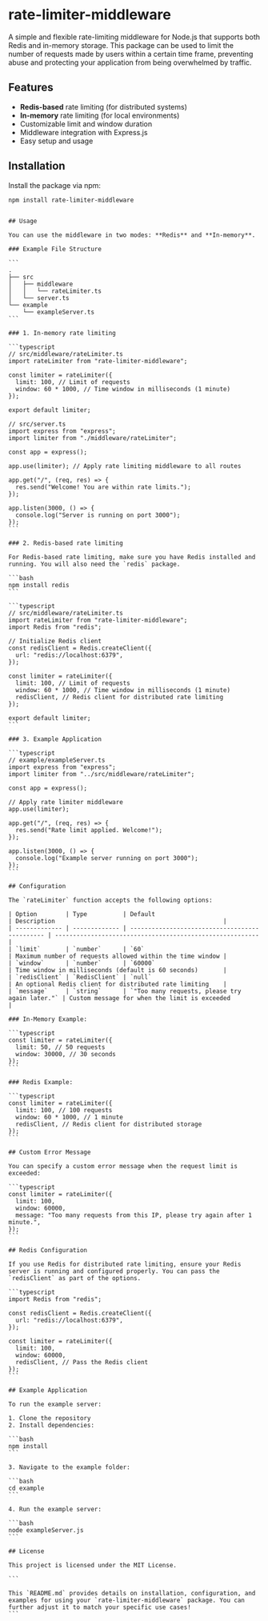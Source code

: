 
# rate-limiter-middleware

A simple and flexible rate-limiting middleware for Node.js that supports both Redis and in-memory storage. This package can be used to limit the number of requests made by users within a certain time frame, preventing abuse and protecting your application from being overwhelmed by traffic.

## Features

- **Redis-based** rate limiting (for distributed systems)
- **In-memory** rate limiting (for local environments)
- Customizable limit and window duration
- Middleware integration with Express.js
- Easy setup and usage

## Installation

Install the package via npm:

```bash
npm install rate-limiter-middleware
```
````

## Usage

You can use the middleware in two modes: **Redis** and **In-memory**.

### Example File Structure

```
.
├── src
│   ├── middleware
│   │   └── rateLimiter.ts
│   └── server.ts
└── example
    └── exampleServer.ts
```

### 1. In-memory rate limiting

```typescript
// src/middleware/rateLimiter.ts
import rateLimiter from "rate-limiter-middleware";

const limiter = rateLimiter({
  limit: 100, // Limit of requests
  window: 60 * 1000, // Time window in milliseconds (1 minute)
});

export default limiter;

// src/server.ts
import express from "express";
import limiter from "./middleware/rateLimiter";

const app = express();

app.use(limiter); // Apply rate limiting middleware to all routes

app.get("/", (req, res) => {
  res.send("Welcome! You are within rate limits.");
});

app.listen(3000, () => {
  console.log("Server is running on port 3000");
});
```

### 2. Redis-based rate limiting

For Redis-based rate limiting, make sure you have Redis installed and running. You will also need the `redis` package.

```bash
npm install redis
```

```typescript
// src/middleware/rateLimiter.ts
import rateLimiter from "rate-limiter-middleware";
import Redis from "redis";

// Initialize Redis client
const redisClient = Redis.createClient({
  url: "redis://localhost:6379",
});

const limiter = rateLimiter({
  limit: 100, // Limit of requests
  window: 60 * 1000, // Time window in milliseconds (1 minute)
  redisClient, // Redis client for distributed rate limiting
});

export default limiter;
```

### 3. Example Application

```typescript
// example/exampleServer.ts
import express from "express";
import limiter from "../src/middleware/rateLimiter";

const app = express();

// Apply rate limiter middleware
app.use(limiter);

app.get("/", (req, res) => {
  res.send("Rate limit applied. Welcome!");
});

app.listen(3000, () => {
  console.log("Example server running on port 3000");
});
```

## Configuration

The `rateLimiter` function accepts the following options:

| Option        | Type          | Default                                        | Description                                               |
| ------------- | ------------- | ---------------------------------------------- | --------------------------------------------------------- |
| `limit`       | `number`      | `60`                                           | Maximum number of requests allowed within the time window |
| `window`      | `number`      | `60000`                                        | Time window in milliseconds (default is 60 seconds)       |
| `redisClient` | `RedisClient` | `null`                                         | An optional Redis client for distributed rate limiting    |
| `message`     | `string`      | `"Too many requests, please try again later."` | Custom message for when the limit is exceeded             |

### In-Memory Example:

```typescript
const limiter = rateLimiter({
  limit: 50, // 50 requests
  window: 30000, // 30 seconds
});
```

### Redis Example:

```typescript
const limiter = rateLimiter({
  limit: 100, // 100 requests
  window: 60 * 1000, // 1 minute
  redisClient, // Redis client for distributed storage
});
```

## Custom Error Message

You can specify a custom error message when the request limit is exceeded:

```typescript
const limiter = rateLimiter({
  limit: 100,
  window: 60000,
  message: "Too many requests from this IP, please try again after 1 minute.",
});
```

## Redis Configuration

If you use Redis for distributed rate limiting, ensure your Redis server is running and configured properly. You can pass the `redisClient` as part of the options.

```typescript
import Redis from "redis";

const redisClient = Redis.createClient({
  url: "redis://localhost:6379",
});

const limiter = rateLimiter({
  limit: 100,
  window: 60000,
  redisClient, // Pass the Redis client
});
```

## Example Application

To run the example server:

1. Clone the repository
2. Install dependencies:

```bash
npm install
```

3. Navigate to the example folder:

```bash
cd example
```

4. Run the example server:

```bash
node exampleServer.js
```

## License

This project is licensed under the MIT License.

```

This `README.md` provides details on installation, configuration, and examples for using your `rate-limiter-middleware` package. You can further adjust it to match your specific use cases!
```
